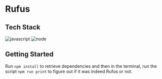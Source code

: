 # Rufus

## Tech Stack
![javascript](https://img.shields.io/badge/JavaScript-323330?style=for-the-badge&logo=javascript&logoColor=F7DF1E)
![node](https://img.shields.io/badge/node.js-6DA55F?style=for-the-badge&logo=node.js&logoColor=white)

## Getting Started

Run `npm install` to retrieve dependencies and then in the terminal, run the script `npm run print` to figure out if it was indeed Rufus or not.
